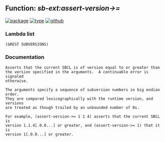 ## Function: ***sb-ext:assert-version->=***
[![package](https://img.shields.io/badge/Package-SB--EXT-5f9ea0.svg?style=social&colorA=999999)](../) [![type](https://img.shields.io/badge/Type-Function-5f9ea0.svg?style=social&colorA=999999)](../#function) [![github](https://img.shields.io/badge/GitHub-View_the_source-5f9ea0.svg?style=social&colorA=999999&logo=github)](https://github.com/sbcl/sbcl/blob/master/src/code/late-extensions.lisp/) 
### Lambda list
```
(&REST SUBVERSIONS)
```
### Documentation
```
Asserts that the current SBCL is of version equal to or greater than
the version specified in the arguments.  A continuable error is signaled
otherwise.

The arguments specify a sequence of subversion numbers in big endian order.
They are compared lexicographically with the runtime version, and versions
are treated as though trailed by an unbounded number of 0s.

For example, (assert-version->= 1 1 4) asserts that the current SBCL is
version 1.1.4[.0.0...] or greater, and (assert-version->= 1) that it is
version 1[.0.0...] or greater.
```
